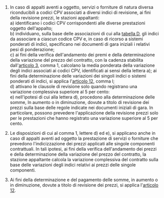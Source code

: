 1. In caso di appalti aventi a oggetto, servizi o forniture di natura diversa riconducibili a codici CPV associati a diversi indici di revisione, ai fini della revisione prezzi, le stazioni appaltanti:<br>a) identificano i codici CPV corrispondenti alle diverse prestazioni oggetto dell'appalto;<br>b) individuano, sulla base delle associazioni di cui alla [tabella D](/index.html?article=allegato-2.2-bis-tabD&version=2), gli indici da associare a ciascun codice CPV e, in caso di ricorso a sistemi ponderati di indici, specificano nei documenti di gara iniziali i relativi pesi di ponderazione;<br>c) ai fini della verifica dell'andamento dei premi e della determinazione della variazione del prezzo del contratto, con la cadenza stabilita dall'[articolo 3](/index.html?article=allegato-2.2-bis-articolo-3&version=2), comma 1, calcolano la media ponderata della variazione degli indici associati ai codici CPV, identificati ai sensi della lettera a); ai fini della determinazione delle variazioni dei singoli indici o sistemi ponderati di indici, si applica l'[articolo 12](/index.html?article=allegato-2.2-bis-articolo-12&version=2), comma l;<br>d) attivano le clausole di revisione solo quando registrano una variazione complessiva superiore al 5 per cento:<br>e) nell'ipotesi di cui alla lettera d), procedono alla determinazione delle somme, ln aumento o in diminuzione, dovute a titolo di revisione dei prezzi sulla base delle regole indicate nei documenti iniziali di gara. In particolare, possono prevedere l'applicazione della revisione prezzi solo per le prestazioni che hanno registrato una variazione superiore al 5 per cento.

2. Le disposizioni di cui al comma 1, lettere d) ed e), si applicano anche in caso dl appalti aventi ad oggetto la prestazione di servizi o forniture che prevedono l'indicizzazione dei prezzi applicati alle singole componenti contrattuali. In tali ipotesi, ai fini della verifica dell'andamento dei prezzi e della determinazione della variazione del prezzo del contratto, la stazione appaltante calcola la variazione complessiva del contratto sulla base delle variazioni degli indici relativi ai prezzi delle singole componenti. 

3. Ai fini della determinazione e del pagamento delle somme, in aumento o in diminuzione, dovute a titolo di revisione dei prezzi, si applica l'[articolo 12](/index.html?article=allegato-2.2-bis-articolo-12&version=2).
